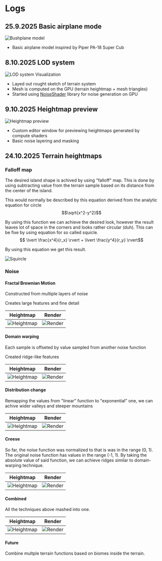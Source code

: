# Logs

## 25.9.2025 Basic airplane mode
![Bushplane model](/Image/Airplane.png)
- Basic airplane model inspired by Piper PA-18 Super Cub

## 8.10.2025 LOD system
![LOD system Visualization](/Image/LOD.png)
- Layed out rought sketch of terrain system
- Mesh is computed on the GPU (terrain heightmap + mesh triangles)
- Started using [NoiseShader](https://github.com/keijiro/NoiseShader?tab=readme-ov-file) library for noise generation on GPU

## 9.10.2025 Heightmap preview
![Heightmap preview](/Image/Heightmap.png)
- Custom editor window for previewing heightmaps generated by compute shaders
- Basic noise layering and masking

## 24.10.2025 Terrain heightmaps
### Falloff map
The desired island shape is achived by using "falloff" map. This is done by using subtracting value from the terrain sample based on its distance from the center of the island. 

This would normally be described by this equation derived from the analytic equation for circle $$\sqrt{x^2-y^2}$$

By using this function we can achieve the desired look, however the result leaves lot of space in the corners and looks rather circular (duh). This can be fixe by using equation for so called squicle. 
$$ \lvert \frac{x^4}{r_x} \rvert + \lvert \frac{y^4}{r_y} \rvert$$

By using this equation we get this result.

![Squircle](/Image/Squircle.png)

### Noise
#### Fractal Brownian Motion
Constructed from multiple layers of noise

Creates large features and fine detail

| Heightmap                          | Render |
|------------------------------------|--------|
| ![Heightmap](/Image/FBM-plain.png) | ![Render](/Image/FBM-plain-render.png) 

#### Domain warping
Each sample is offseted by value sampled from another noise function

Created ridge-like features

| Heightmap                  | Render |
|----------------------------|--------|
| ![Heightmap](/Image/FBM-warped.png) | ![Render](/Image/FBM-warped-render.png) 

#### Distribution change
Remapping the values from "linear" function to "exponential" one, we can achive wider valleys and steeper mountains

| Heightmap                          | Render |
|------------------------------------|--------|
| ![Heightmap](/Image/FBM-warped-squered.png) | ![Render](/Image/FBM-warped-squared-render.png) 

#### Creese
So far, the noise function was normalized to that is was in the range (0, 1). The original noise function has values in the range (-1, 1). By taking the absolute value of said function, we can achieve ridges similar to domain-warping technique.

| Heightmap               | Render |
|-------------------------|--------|
| ![Heightmap](/Image/FBM-abs.png) | ![Render](/Image/FBM-abs-render.png) 

#### Combined
All the techniques above mashed into one.

| Heightmap                    | Render |
|------------------------------|--------|
| ![Heightmap](/Image/FBM-combined.png) | ![Render](/Image/FBM-combined-render.png) 

#### Future
Combine multple terrain functions based on biomes inside the terrain.